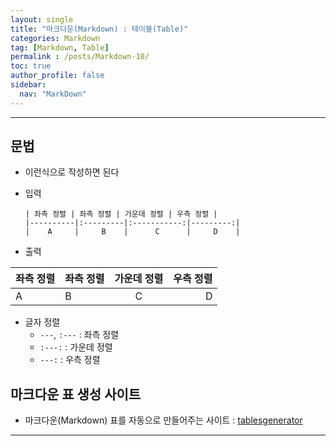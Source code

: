 ```yaml
---
layout: single
title: "마크다운(Markdown) : 테이블(Table)"
categories: Markdown
tag: [Markdown, Table]
permalink : /posts/Markdown-10/
toc: true
author_profile: false
sidebar:
  nav: "MarkDown"
---
```

  
<hr>

## 문법

* 이런식으로 작성하면 된다
* 입력

      | 좌측 정렬 | 좌측 정렬 | 가운데 정렬 | 우측 정렬 |
      |----------|:---------|:-----------:|---------:|
      |    A     |     B    |      C      |     D    |

* 출력

| 좌측 정렬 | 좌측 정렬 | 가운데 정렬 | 우측 정렬 |
|----------|:---------|:-----------:|---------:|
|    A     |     B    |      C      |     D    |

* 글자 정렬
  * `---`, `:---` : 좌측 정렬
  * `:---:` : 가운데 정렬
  * `---:` : 우측 정렬


## 마크다운 표 생성 사이트

* 마크다운(Markdown) 표를 자동으로 만들어주는 사이트 : [tablesgenerator](https://www.tablesgenerator.com/markdown_tables)

<hr>


